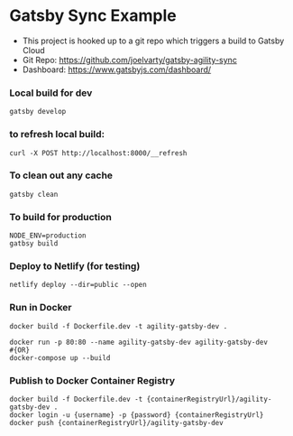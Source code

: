 # Gatsby Sync Example

- This project is hooked up to a git repo which triggers a build to Gatsby Cloud
- Git Repo: https://github.com/joelvarty/gatsby-agility-sync
- Dashboard: https://www.gatsbyjs.com/dashboard/

### Local build for dev
```shell
gatsby develop
```

### to refresh local build:
```shell
curl -X POST http://localhost:8000/__refresh
```

### To clean out any cache
```shell
gatsby clean
```

### To build for production
```shell
NODE_ENV=production
gatbsy build

```

### Deploy to Netlify (for testing)
```shell
netlify deploy --dir=public --open
```

### Run in Docker
```shell
docker build -f Dockerfile.dev -t agility-gatsby-dev .

docker run -p 80:80 --name agility-gatsby-dev agility-gatsby-dev
#{OR}
docker-compose up --build
```
### Publish to Docker Container Registry
```shell
docker build -f Dockerfile.dev -t {containerRegistryUrl}/agility-gatsby-dev .
docker login -u {username} -p {password} {containerRegistryUrl}
docker push {containerRegistryUrl}/agility-gatsby-dev
```
